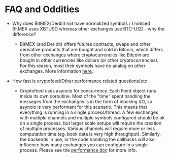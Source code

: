 # FAQ and Oddities

* Why does BitMEX/Deribit not have normalized symbols / I noticed BitMEX uses XBTUSD whereas other exchanges use BTC-USD - why the difference?
  - BitMEX (and Deribit) offers futures contracts, swaps and other derivative products that are bought and sold in Bitcoin, which differs from other exchanges where cryptocurrencies like Bitcoin are bought in other currencies like dollars (or other cryptocurrencies). For this reason, most their symbols have no analog on other exchanges. More information [here](https://www.bitmex.com/app/perpetualContractsGuide).

* How fast is cryptofeed/Other performance related questions/etc
  - Cryptofeed uses asyncio for concurrency. Each Feed object runs inside its own coroutine. Most of the "time" spent handling the messages from the exchanges is in the form of blocking I/O, so asyncio is very performant for this scenario. This means that everything is running in a single process/thread. A few exchanges with multiple channels and multiple symbols configured should be ok on a single process, but larger scale setups will require the creation of multiple processes. Various channels will require more or less computation time (eg. book data is very high throughput). Similarly, the backends in use, or the code handling the callbacks will also influence how many exchanges you can configure in a single process. Please see the [performance doc](docs/performance.md) for more info.
